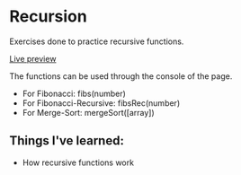 # Recursion
<p>Exercises done to practice recursive functions.</p>
<a href="https://g-alessandro.github.io/Recursion/" target="_blank">Live preview</a>
<p>The functions can be used through the console of the page.</p>
<ul>
  <li>For Fibonacci: fibs(number)</li>
  <li>For Fibonacci-Recursive:  fibsRec(number)</li>
  <li>For Merge-Sort: mergeSort([array])</li>
</ul>

<h2>Things I've learned:</h2>

<ul>
  <li>How recursive functions work</li>
</ul>
